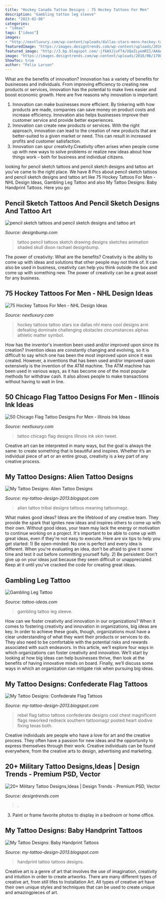 ```yaml
---
title: "Hockey Canada Tattoo Designs : 75 Hockey Tattoos For Men"
description: "Gambling tattoo leg sleeve"
date: "2023-02-06"
categories:
- "ideas"
tags: ["ideas"]
images:
- "http://nextluxury.com/wp-content/uploads/dallas-stars-mens-hockey-tattoos.jpg"
featuredImage: "https://images.designtrends.com/wp-content/uploads/2016/06/17085648/Canadian-Military-Tattoo.jpg"
featured_image: "http://3.bp.blogspot.com/-jf6AXJjvFT4/UQaILyemRII/AAAAAAAAS5Q/EkTT6RNnG8Y/s1600/Alien-Tattoo-Designs-and-Alien-Tattoo-Meaning-2.jpg"
image: "https://images.designtrends.com/wp-content/uploads/2016/06/17085648/Canadian-Military-Tattoo.jpg"
ShowToc: true
author: "Felix Larson"
---
```



What are the benefits of innovation?
Innovation has a variety of benefits for businesses and individuals. From improving efficiency to creating new products or services, innovation has the potential to make lives easier and boost economic growth. Here are five reasons why innovation is important: 
1. Innovation can make businesses more efficient. By tinkering with how products are made, companies can save money on product costs and increase efficiency. Innovation also helps businesses improve their customer service and provide better experiences. 
2. Innovation can create new products or services. With the right approach, innovation can lead to the creation of new products that are better-suited to a given market or need. This can result in increased profits and customer satisfaction. 
3. Innovation can spur creativity.Creativity often arises when people come up with new ways to solve problems or realize new ideas about how things work – both for business and individual citizens.

	

		
looking for pencil sketch tattoos and pencil sketch designs and tattoo art you've came to the right place. We have 8 Pics about pencil sketch tattoos and pencil sketch designs and tattoo art like 75 Hockey Tattoos For Men - NHL Design Ideas, Gambling Leg Tattoo and also My Tattoo Designs: Baby Handprint Tattoos. Here you go:
		
    
## Pencil Sketch Tattoos And Pencil Sketch Designs And Tattoo Art

<img loading=lazy src="http://cdn.designbump.com/wp-content/uploads/2015/11/pencil_sketch_tats.jpg" onerror="this.onerror=null;this.src='https://tse1.mm.bing.net/th?id=OIP.LJjZS6G95W1AAWKLjE_EDwHaDY&amp;pid=15.1';" alt="pencil sketch tattoos and pencil sketch designs and tattoo art">

_Source: designbump.com_

>tattoo pencil tattoos sketch drawing designs sketches animation shaded skull dixon rachael designbump. 

	

The power of creativity: What are the benefits?
Creativity is the ability to come up with ideas and solutions that other people may not think of. It can also be used in business, creativity can help you think outside the box and come up with something new. The power of creativity can be a great asset for any business.

    
## 75 Hockey Tattoos For Men - NHL Design Ideas

<img loading=lazy src="http://nextluxury.com/wp-content/uploads/dallas-stars-mens-hockey-tattoos.jpg" onerror="this.onerror=null;this.src='https://tse3.mm.bing.net/th?id=OIP.ax6Qa0VE_CucuNbBD5xILQHaHa&amp;pid=15.1';" alt="75 Hockey Tattoos For Men - NHL Design Ideas">

_Source: nextluxury.com_

>hockey tattoos tattoo stars ice dallas nhl mens cool designs arm defeating dominate challenging obstacles circumstances alphas athletic matter symbol. 

	

How has the inventor's invention been used and/or improved upon since its creation?
Invention ideas are constantly changing and evolving, so it is difficult to say which one has been the most improved upon since it was created. However, a inventions that has been used and/or improved upon extensively is the invention of the ATM machine. The ATM machine has been used in various ways, as it has become one of the most popular methods for withdraw cash. It also allows people to make transactions without having to wait in line.

    
## 50 Chicago Flag Tattoo Designs For Men - Illinois Ink Ideas

<img loading=lazy src="http://nextluxury.com/wp-content/uploads/ripped-skin-bicep-chicago-flag-guys-tattoo-design-ideas.jpg" onerror="this.onerror=null;this.src='https://tse3.mm.bing.net/th?id=OIP.wBW4RZRjc5q2UXCW6csvEAHaIP&amp;pid=15.1';" alt="50 Chicago Flag Tattoo Designs For Men - Illinois Ink Ideas">

_Source: nextluxury.com_

>tattoo chicago flag designs illinois ink skin tweet. 

	

Creative art can be interpreted in many ways, but the goal is always the same: to create something that is beautiful and inspires. Whether it’s an individual piece of art or an entire group, creativity is a key part of any creative process.

    
## My Tattoo Designs: Alien Tattoo Designs

<img loading=lazy src="http://3.bp.blogspot.com/-jf6AXJjvFT4/UQaILyemRII/AAAAAAAAS5Q/EkTT6RNnG8Y/s1600/Alien-Tattoo-Designs-and-Alien-Tattoo-Meaning-2.jpg" onerror="this.onerror=null;this.src='https://tse2.mm.bing.net/th?id=OIP.Aajtg5uyzKdHpQUXNejmoQHaKY&amp;pid=15.1';" alt="My Tattoo Designs: Alien Tattoo Designs">

_Source: my-tattoo-design-2013.blogspot.com_

>alien tattoo tribal designs tattoos meaning tattoomagz. 

	

What makes good ideas?
Ideas are the lifeblood of any creative team. They provide the spark that ignites new ideas and inspires others to come up with their own. Without good ideas, your team may lack the energy or motivation to continue working on a project. It's important to be able to come up with great ideas, even if they're not easy to execute. Here are six tips to help you get started: 1) Be open-minded: No one is perfect and every idea is different. When you're evaluating an idea, don't be afraid to give it some time and test it out before committing yourself fully. 2) Be persistent: Don't give up on your ideas just because they seem difficult or unappreciated. Keep at it until you've cracked the code for creating great ideas.

    
## Gambling Leg Tattoo

<img loading=lazy src="https://tattoo-ideas.com/wp-content/uploads/2020/08/Gambling-leg-sleeve.jpg" onerror="this.onerror=null;this.src='https://tse3.mm.bing.net/th?id=OIP.19jbakMXMlSc0eFaWbbWAwHaIs&amp;pid=15.1';" alt="Gambling Leg Tattoo">

_Source: tattoo-ideas.com_

>gambling tattoo leg sleeve. 

	

How can we foster creativity and innovation in our organizations?
When it comes to fostering creativity and innovation in organizations, big ideas are key. In order to achieve these goals, though, organizations must have a clear understanding of what they want their products or services to do. They also need to be comfortable with the potential risks and rewards associated with such endeavors.
In this article, we’ll explore four ways in which organizations can foster creativity and innovation. We’ll start by looking at how big ideas can help businesses thrive, then look at the benefits of having innovative minds on board. Finally, we’ll discuss some ways in which an organization can mitigate risk when pursuing big ideas.

    
## My Tattoo Designs: Confederate Flag Tattoos

<img loading=lazy src="http://1.bp.blogspot.com/-zG-3bUgSe5U/UQaYCinfnOI/AAAAAAAAWLQ/8S6p07iHRNo/s1600/after_restoring_and_fixing_rebel_flag_tattoo_by_enokisoju-d5bf2tr.jpg" onerror="this.onerror=null;this.src='https://tse3.mm.bing.net/th?id=OIP.Pd8WXvJZ7dJAvntMA8PqOwHaFj&amp;pid=15.1';" alt="My Tattoo Designs: Confederate Flag Tattoos">

_Source: my-tattoo-design-2013.blogspot.com_

>rebel flag tattoo tattoos confederate designs cool chest magnificent flags reworked redneck southern tattoomagz posted heart slodive fixing texas both. 

	

Creative individuals are people who have a love for art and the creative process. They often have a passion for new ideas and the opportunity to express themselves through their work. Creative individuals can be found everywhere, from the creative arts to design, advertising and marketing.

    
## 20+ Military Tattoo Designs,Ideas | Design Trends - Premium PSD, Vector

<img loading=lazy src="https://images.designtrends.com/wp-content/uploads/2016/06/17085648/Canadian-Military-Tattoo.jpg" onerror="this.onerror=null;this.src='https://tse1.mm.bing.net/th?id=OIP.WwDGNIaQzK_bt1dQMGrfCAHaI-&amp;pid=15.1';" alt="20+ Military Tattoo Designs,Ideas | Design Trends - Premium PSD, Vector">

_Source: designtrends.com_

>. 

	

3. Paint or frame favorite photos to display in a bedroom or home office.

    
## My Tattoo Designs: Baby Handprint Tattoos

<img loading=lazy src="http://3.bp.blogspot.com/-mhgI6T4inHM/UQaPypqSjeI/AAAAAAAAUMY/1neQdoYAYG8/s320/100_3555_large.jpg" onerror="this.onerror=null;this.src='https://tse1.mm.bing.net/th?id=OIP.WVQOH_XT6SZLQF5aCyOOywAAAA&amp;pid=15.1';" alt="My Tattoo Designs: Baby Handprint Tattoos">

_Source: my-tattoo-design-2013.blogspot.com_

>handprint tattoo tattoos designs. 

	

Creative art is a genre of art that involves the use of imagination, creativity and intuition in order to create artworks. There are many different types of creative art, from still lifes to Installation Art. All types of creative art have their own unique styles and techniques that can be used to create unique and amazingpieces of art.

